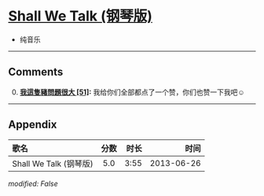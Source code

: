 # [Shall We Talk (钢琴版)](https://music.163.com/song?id=26608864)

* 纯音乐


---

## Comments
0. **[我這隻豬問題很大 \[51\]](https://music.163.com/#/user/home?id=268005101):** 我给你们全部都点了一个赞，你们也赞一下我吧☺️



---

## Appendix

|歌名|分数|时长|时间|
|:---|:---:|---:|---:|
|Shall We Talk (钢琴版)|5.0|3:55|2013-06-26

*modified: False*